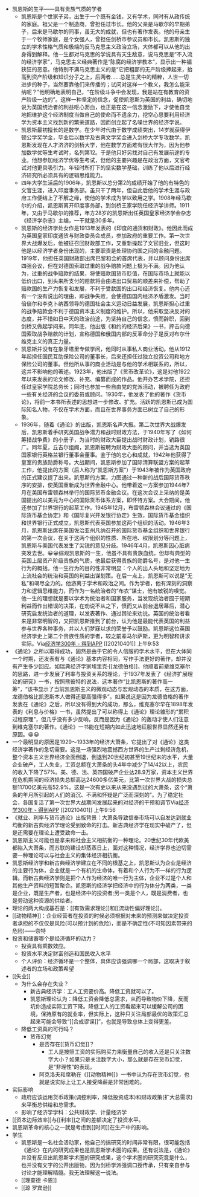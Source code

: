 - 凯恩斯的生平——具有贵族气质的学者
    - 凯恩斯是个世家子弟，出生于一个既有金钱，又有学术，同时有从政传统的家庭。祖父是一个制造商，曾担任过市长。他的父亲是马歇尔的早期弟子，后来是马歇尔的同事，虽无大的成就，但也有著作发表。他的母亲生于一个牧师家庭，是个女强人，曾担任剑桥市参议员和市长。凯恩斯的独立的学术性格气质和极端的反马克思主义政治立场，大体都可以从他的出身得到解释。他一生都对马克思的学说具有天生敌意，说马克思是“不入流的经济学家”，马克思主义经典著作是“陈腐的经济学教本”，显示出一种褊狭狂的恶意。他特别不满马克思主义的是“它把粗鄙的无产阶级捧起来，抬高到资产阶级和知识分子之上，后两者……总是生灵中的精粹，人世一切进步的种子，当然要靠他们来传播的；试问对这样一个教义，我怎么能采纳呢？”他明确地表明自己，“在阶级斗争中会发现，我是站在有教育的资产阶级一边的”。这样一种坚定的信念，促使凯恩斯为英国的利益，确切地说为英国统治者的利益呕心沥血，也正是在这一信念激励下，才使他自觉地把维护这个经济制度当做自己的使命而不遗余力，挖空心思要利用经济学为资本主义找到新的繁荣道路，因而创立起了名噪世界的经济学说。
    - 凯恩斯最初擅长的是数学。在少年时代由于数学成绩突出，14岁就获得伊顿公学奖学金，毕业后以数学及古典文学奖金进入剑桥大学专攻数学。凯恩斯发现在人才济济的剑桥大学，他在数学方面难有很大作为，因为他参加数学优等生考试时，名列第12。于是他只好另找对自己有发展前途的专业。他想参加经济学优等生考试，但他的主要兴趣是在政治方面，文官考试对他更具吸引力。年轻时所打下的坚实数学基础，训练了他以后进行经济研究所必须具有的逻辑思维能力。
    - 四年大学生活后的1906年，凯恩斯以总分第2的成绩开始了他的有特色的文官生涯，进入印度事务部。虽只干了两年，但自此后他的学术生涯与政府工作便结上了不解之缘，使他的学术成为学以致用之学。1908年经马歇尔的介绍，凯恩斯离开印度事务部，到剑桥王家学院任经济学讲师。1911年，又由于马歇尔的推荐，年方28岁的凯恩斯出任英国皇家经济学会杂志《经济学杂志》主编，一干就是30多年。
    - 凯恩斯的经济学处女作是1913年发表的《印度的通货和财政》。他因此而成为英国皇家印度通货与财政委员会成员，参加政府的重要工作。第一次世界大战爆发后，他被征召回财政部工作，又重新操起了文官旧业，但这时他是以经济学者身份出现的，主要职责是处理协约国之间的金融问题。1919年，他担任英国财政部出席巴黎和会的首席代表，并以顾问身份出席四强会议，但在对德国索取过重的战争赔款问题上极为不满。因为他认为，过重的战争赔款的结果，将使赔款国货币贬值，在国际市场上就能以低价出口，到头来所支付的赔款将会由进出口贸易的顺差来补偿，帮助了赔款国的生产力恢复和发展，不利于受款国的出口和经济恢复。他内心还有一个没有说出的理由，即战争失败，会使德国国内经济矛盾激发。当时倍倍尔和李克卜纳西领导的德国社会主义运动日益发展，凯恩斯担心过重的战争赔款会不利于德国资本主义制度的维护。所以，他采取坚决反对的态度，并不惜如日中天的政治前途，为坚持自己的信念，愤而辞职，回到剑桥又做起学问来。同年底，他出版《和约的经济后果》一书，抨击向德国索取战争赔款的计划，宣称德国和俄国内部的反革命分子是反对布尔什维克主义的真正力量。
    - 凯恩斯并没有在象牙塔里专做学问，他同时从事私人商业活动。他从1912年起担任国民互助保险公司的董事长，后来还担任过独立投资公司和地方保险公司的董事。但他所从事的商业活动是与他的学术相联系的，所以，这并不影响他的著述。1923年，他出版了《货币改革论》，这是对他1922年以来发表的论文修改、补充、编纂而成的作品。他开办艺术学院，还担任过皇家学院总务长；同时也参加一些自由党的党派活动，被聘任为政府一些有关经济的会议的委员或顾问。1930年，他发表了他的著作《货币论》，将前一本书所表述的思想进一步修改、扩充。活跃的凯恩斯已成为国际知名人物，不仅在学术方面，而且在世界事务方面已树立了自己的形象。
    - 1936年，随着《通论》的出版，凯恩斯名声大振。第二次世界大战爆发后，凯恩斯着手研究英国战争潜力和战时财政方法，于1940年写了《如何筹措战争费》的小册子，为当时的财政大臣提出战时财政计划，销路很广。同年夏，丘吉尔组阁，凯恩斯被聘为财政大臣的顾问，并当选为英国国家银行英格兰银行董事会董事。鉴于他的忠心和成就，1942年他获得了皇室的贵族勋爵称号。大战期间，凯恩斯参加了国际清算联盟方案的起草工作，他提出的方案（后人称为“凯恩斯方案”）于1943年被作为英国政府的正式建议提了出来。凯恩斯的方案，力图通过一种新的战后国际货币秩序的安排，使英国重新成为世界金融中心。他带着这一方案参加1944年7月在美国布雷顿森林举行的国际货币金融会议。在这次会议上采纳的是美国提出的以美元为中心的国际货币体系方案，即怀特方案。大会期间，他还参加了世界银行的起草工作。1945年12月，布雷顿森林会议通过的《国际货币基金协定》和《国际复兴开发银行协定》生效，国际货币基金组织和世界银行正式成立，凯恩斯代表英国参加这两个组织的活动。1946年3月，凯恩斯出席在美国佐治亚州凡纳召开的国际货币基金组织和世界银行的第一次会议，在关于这两个组织的性质、所在地、权限划分等问题上，凯恩斯与美国代表发生了尖锐的意见分歧。1946年4月，凯恩斯因心脏病突发去世。😀😀综观凯恩斯的一生，他虽不具有贵族血统，但却有典型的英国上层资产阶级贵族的气质，他最后获得贵族的勋爵名号，是对他一生行为的概括。他一生行为的目的性非常明显：个人的出人头地和坚定地为上流社会的统治和英国的利益出谋划策。在后一点上，凯恩斯可以说是“无私”和竭尽全力的。他游离于学术和政治之间。作为学者，他有深刻的洞察力和逻辑思维能力，而作为一名统治者的“布衣”谋士，他有敏锐的嗅觉。他一生的理想就是要以学术为统治者和国家服务，当发现统治者囿于短期利益而作出错误的决策，在劝说不从之下，愤而又从前台退居幕后，潜心研究启发统治者的道理，以发表著作、通过舆论来劝说。英国的统治者看来是非常明智的，又把凯恩斯推到了前台，认为他是最能代表英国的利益参与世界各种事务，并以人们梦寐以求的荣誉予以鼓励。凯恩斯这位英国经济学史上第二个贵族性质的学者，较之前辈马尔萨斯，更为明智和讲求实际。Via[经济学300年 - 得到APP](https://www.dedao.cn/reader?id=PZykJDGjQ7AOLNa642rbP8dkEgemKDwdRAWXoVRjpBxl95MJzqvYGynZ18MEl5Bo) [[20210401]] 上午9:53
- 《通论》之所以取得成功，固然是由于它的令人信服的学术水平，但在大体同一个时期，还发表有与《通论》基本内容相同，写作手法更好的著作，却并没有产生多少回应。如瑞典经济学家埃里克·[[龙德伯格]]，他顺着前辈维克塞尔的思路，进一步发展了利率与投资关系的理论，于1937年发表了《经济扩展理论的研究》一书，按照熊彼特的说法，这本著作“比凯恩斯的著作高一筹”，“该书显示了当前凯恩斯主义的微观动态与宏观动态的本质，在这方面，龙德伯格比凯恩斯本人做得还要高强得多”。如果说这是因为龙德伯格的著作发表在《通论》之后，所以没有得到大的成功，那么，维克塞尔早在1898年发表的《利息与价格》一书，虽然提出了可以称得上《通论》理论雏形的“累积过程原理”，但几乎没有多少反响，反而是因为《通论》的轰动才使人们注意到维克塞尔的著作。《通论》一书能在短期内如此迅速地征服世界显然还另有原因。😀😀 
- 一个最明显的原因是1929～1933年的经济大萧条，它提出了对《通论》这类经济学著作的急切需要。这是一场强烈地震撼西方世界的生产过剩经济危机，整个资本主义世界经济全面倒退，倒退到20世纪初甚至19世纪末的水平，大量企业破产，工人失业，工资总额在大萧条的头4年中减少了14/42以上，农民的收入下降了57%。美、德、法、英四国破产企业达28.9万家，资本主义世界在危机期间的经济损失总额高达24600多亿美元，比第一次世界大战的损失总额11700亿美元高52.9%。这是一次有史以来从来没遇到过的大萧条，这个“萧条的年月所引起的人们的消沉、不满和怀疑是广泛而深刻的”。为了稳定社会，各国复活了第一次世界大战期间发展起来的对经济的干预和调节Via[经济学300年 - 得到APP](https://www.dedao.cn/reader?id=PZykJDGjQ7AOLNa642rbP8dkEgemKDwdRAWXoVRjpBxl95MJzqvYGynZ18MEl5Bo) [[20210401]] 上午9:56
- 《就业、利率与货币通论》出版背景：大萧条导致信奉市场可以自发达到就业均衡的新古典经济学理论受到致命的打击。新古典经济学在现实中破产了，但是还需要在理论上遭受致命一击。
- 凯恩斯主义可能也是拿来和社会主义相抗衡的一种理论。20世纪30年代欧美都陷入大萧条，而苏联的建设却蒸蒸日上，面对这种情况，经济学界也迫切需要一种理论可以与社会主义的集体经济相抗衡。
- 凯恩斯经济学和新古典经济学建立在不同的根基之上，凯恩斯认为企业是经济的主要行为体，企业就是一个有机的生命体，有着和个人行为不一样的行为逻辑。而新古典经济学则是把个人作为经济的唯一行为主体，企业不过是个人和其他生产资料的短暂聚合。凯恩斯的经济学把经济中的行为体分为两类，一类是企业，既是生产者，也是经济中的投资者;另一类是个人，既是消费者，也是劳动这种资源的供给者。
- 理论的两大构成基石是：[[有效需求理论]]和[[流动性偏好理论]]。
-  [[动物精神]]：企业经营者在投资的时候必须根据对未来的预测来做决定投资者承担的不仅仅是风险(可以预计到的危险)，而是不确定性(不可知因素带来的危险)——奈特
- 投资和储蓄哪个是经济循环的动力？
    - 投资具有乘数效应。
    - 投资水平决定财富创造和国民收入水平
    - 个人评价：经济循环是一个整体，具体应该强调哪一个局部，这取决于叙述者的立场和政策希望
- [[失业]]
    - 为什么会存在失业？
        - 新古典经济学：工人工资要价高。降低工资就可以了。
        - 凯恩斯理论认为：降低工资会降低总需求，从而导致物价下降，反而坑你造成实际工资下降。降低工人的工资看起来可以缓解公司的困境，保持原有的就业率，但实际上，这种只关注局部最优的政策汇总起来可能会导致“[[合成谬误]]”，也就是导致总体上变得更差。
    - 降低工资真的可行吗？
        - 货币幻觉
            - 是否存在[[货币幻觉]]？
                - 工人是按照工资的实际购买力来衡量自己的收入还是只关注数字大小？如果只是关注数字大小，那么就是存在货币幻觉，是“非理性”的表现。
            -  阿克洛夫和席勒在《[[动物精神]]》一书中认为存在货币幻觉，也就是说实际上让工人接受降薪是非常困难的。
-  实际影响
    - 政府应该运用货币政策(调控利率，降低投资成本)和财政政策(扩大总需求)来平衡总供给和总需求。
    - 影响了经济学学科：公共财政学、计量经济学
- [[资本边际效率]]与[[利率]]之间的差额决定了投资水平。
- 凯恩斯革命的核心之一就是考虑到[[时间]]在生产中的影响。
- 学生
    - 凯恩斯是一名社会活动家，他自己的搞研究的时间非常有限，很可能包括《通论》在内的研究成果也是凯恩斯学术圈的成果。还有说法是，《通论》并没有反应出凯恩斯学术圈的研究成果，这个学术圈的研究究竟是什么，也并没有文字的公开出版物，因为剑桥学派强调口授传承，只有亲自参与讨论才能理解精髓。我无法理解这一说法。
    - [[理查德 卡恩]]
    - [[琼 罗宾逊]]
